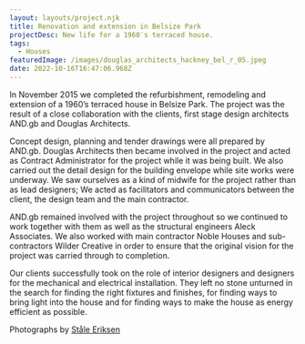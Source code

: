 ```yaml
---
layout: layouts/project.njk
title: Renovation and extension in Belsize Park
projectDesc: New life for a 1960′s terraced house.
tags:
  - Houses
featuredImage: /images/douglas_architects_hackney_bel_r_05.jpeg
date: 2022-10-16T16:47:06.968Z
---
```

In November 2015 we completed the refurbishment, remodeling and extension of a 1960’s terraced house in Belsize Park. The project was the result of a close collaboration with the clients, first stage design architects AND.gb and Douglas Architects.

Concept design, planning and tender drawings were all prepared by AND.gb. Douglas Architects then became involved in the project and acted as Contract Administrator for the project while it was being built. We also carried out the detail design for the building envelope while site works were underway. We saw ourselves as a kind of midwife for the project rather than as lead designers;  We acted as facilitators and communicators between the client, the design team and the main contractor.

AND.gb remained involved with the project throughout so we continued to work together with them as well as the structural engineers Aleck Associates. We also worked with main contractor Noble Houses and sub-contractors Wilder Creative in order to ensure that the original vision for the project was carried through to completion.

Our clients successfully took on the role of interior designers and designers for the mechanical and electrical installation. They left no stone unturned in the search for finding the right fixtures and finishes, for finding ways to bring light into the house and for finding ways to make the house as energy efficient as possible.

Photographs by [Ståle Eriksen](http://www.eriksenphoto.com/)